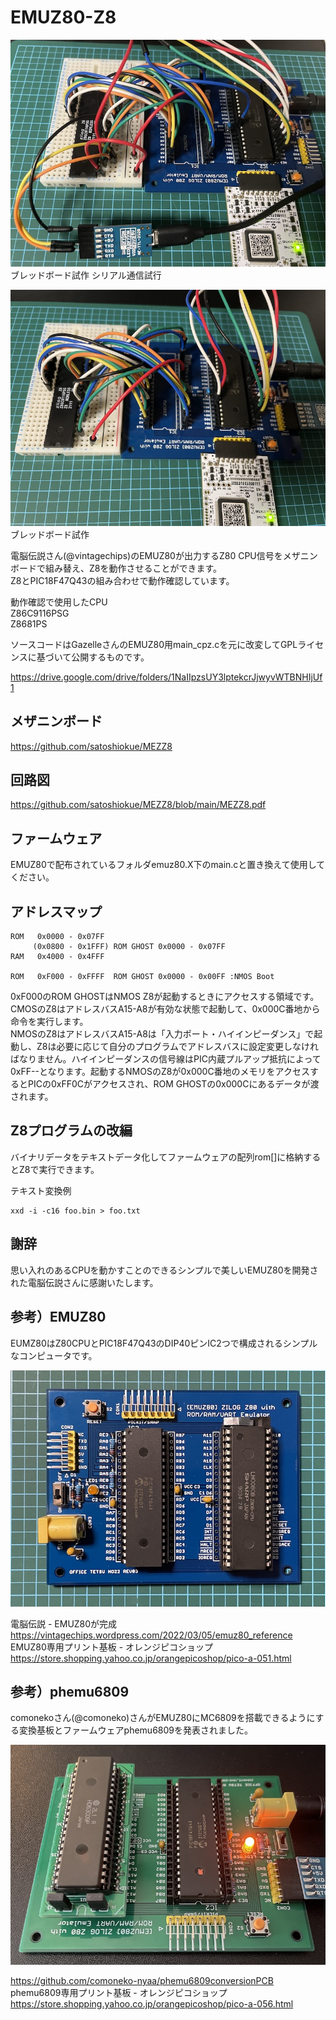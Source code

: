 # EMUZ80-Z8

![Z8 Prototype2](https://github.com/satoshiokue/EMUZ80-Z8/blob/main/imgs/IMG_1499.jpeg)  
ブレッドボード試作 シリアル通信試行

![Z8 Prototype](https://github.com/satoshiokue/EMUZ80-Z8/blob/main/imgs/IMG_1497.jpeg)  
ブレッドボード試作

電脳伝説さん(@vintagechips)のEMUZ80が出力するZ80 CPU信号をメザニンボードで組み替え、Z8を動作させることができます。  
Z8とPIC18F47Q43の組み合わせで動作確認しています。

動作確認で使用したCPU  
Z86C9116PSG  
Z8681PS

ソースコードはGazelleさんのEMUZ80用main_cpz.cを元に改変してGPLライセンスに基づいて公開するものです。

https://drive.google.com/drive/folders/1NaIIpzsUY3lptekcrJjwyvWTBNHIjUf1

## メザニンボード
https://github.com/satoshiokue/MEZZ8

## 回路図
https://github.com/satoshiokue/MEZZ8/blob/main/MEZZ8.pdf

## ファームウェア

EMUZ80で配布されているフォルダemuz80.X下のmain.cと置き換えて使用してください。

## アドレスマップ
```
ROM   0x0000 - 0x07FF
     (0x0800 - 0x1FFF) ROM GHOST 0x0000 - 0x07FF
RAM   0x4000 - 0x4FFF  

ROM   0xF000 - 0xFFFF  ROM GHOST 0x0000 - 0x00FF :NMOS Boot
```

0xF000のROM GHOSTはNMOS Z8が起動するときにアクセスする領域です。  
CMOSのZ8はアドレスバスA15-A8が有効な状態で起動して、0x000C番地から命令を実行します。  
NMOSのZ8はアドレスバスA15-A8は「入力ポート・ハイインピーダンス」で起動し、Z8は必要に応じて自分のプログラムでアドレスバスに設定変更しなければなりません。ハイインピーダンスの信号線はPIC内蔵プルアップ抵抗によって0xFF--となります。起動するNMOSのZ8が0x000C番地のメモリをアクセスするとPICの0xFF0Cがアクセスされ、ROM GHOSTの0x000Cにあるデータが渡されます。

## Z8プログラムの改編
バイナリデータをテキストデータ化してファームウェアの配列rom[]に格納するとZ8で実行できます。

テキスト変換例
```
xxd -i -c16 foo.bin > foo.txt
```

## 謝辞
思い入れのあるCPUを動かすことのできるシンプルで美しいEMUZ80を開発された電脳伝説さんに感謝いたします。

## 参考）EMUZ80
EUMZ80はZ80CPUとPIC18F47Q43のDIP40ピンIC2つで構成されるシンプルなコンピュータです。

![EMUZ80](https://github.com/satoshiokue/EMUZ80-6502/blob/main/imgs/IMG_Z80.jpeg)

電脳伝説 - EMUZ80が完成  
https://vintagechips.wordpress.com/2022/03/05/emuz80_reference  
EMUZ80専用プリント基板 - オレンジピコショップ  
https://store.shopping.yahoo.co.jp/orangepicoshop/pico-a-051.html

## 参考）phemu6809
comonekoさん(@comoneko)さんがEMUZ80にMC6809を搭載できるようにする変換基板とファームウェアphemu6809を発表されました。

![phemu6809](https://github.com/satoshiokue/EMUZ80-6502/blob/main/imgs/IMG_6809.jpeg)

https://github.com/comoneko-nyaa/phemu6809conversionPCB  
phemu6809専用プリント基板 - オレンジピコショップ  
https://store.shopping.yahoo.co.jp/orangepicoshop/pico-a-056.html
